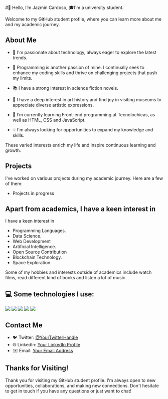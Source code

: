 #👋 Hello, I’m Jazmin Cardoso, 🎓I'm a university student.

Welcome to my GitHub student profile, where you can learn more about me and my academic journey.

## About Me

- 📝 I'm passionate about technology, always eager to explore the latest trends.
  
- 👀 Programming is another passion of mine. I continually seek to enhance my coding skills and thrive on challenging projects that push my limits.
  
- 📚 I have a strong interest in science fiction novels.
  
- 🌟 I have a deep interest in art history and find joy in visiting museums to appreciate diverse artistic expressions.
  
- 🌱 I’m currently learning Front-end programming at Tecnolochicas, as well as HTML, CSS and JavaScript.
  
- 💡 I'm always looking for opportunities to expand my knowledge and skills.
  
These varied interests enrich my life and inspire continuous learning and growth.

## Projects

I've worked on various projects during my academic journey. Here are a few of them:

- Projects in progress


## Apart from academics, I have a keen interest in

I have a keen interest in 
- Programming Languages.
- Data Science.
- Web Development
- Artificial Intelligence.
- Open Source Contribution
- Blockchain Technology.
- Space Exploration.
  
Some of my hobbies and interests outside of academics include watch films, 
read different kind of books and listen a lot of music

## 💻 Some technologies I use:
<img src="https://img.shields.io/badge/HTML5-E34F26?style=for-the-badge&logo=html5&logoColor=white"> <img src="https://img.shields.io/badge/CSS3-1572B6?style=for-the-badge&logo=css3&logoColor=white">
<img src="https://img.shields.io/badge/JavaScript-323330?style=for-the-badge&logo=javascript&logoColor=F7DF1E">
<img src="https://img.shields.io/badge/GitHub-100000?style=for-the-badge&logo=github&logoColor=white">
<img src="https://img.shields.io/badge/VSCode-0078D4?style=for-the-badge&logo=visual%20studio%20code&logoColor=white">

## Contact Me
 
- 🐦 Twitter: [@YourTwitterHandle](https://twitter.com/Jaz_jcrz)
- 🌐 LinkedIn: [Your LinkedIn Profile](www.linkedin.com/in/jazmin-cardoso-83aa6522a)
- ✉️ Email: [Your Email Address](mailto:jazcardoso21@gmail.com)

## Thanks for Visiting!

Thank you for visiting my GitHub student profile. I'm always open to new opportunities, collaborations, 
and making new connections. Don't hesitate to get in touch if you have any questions or just want to chat!
